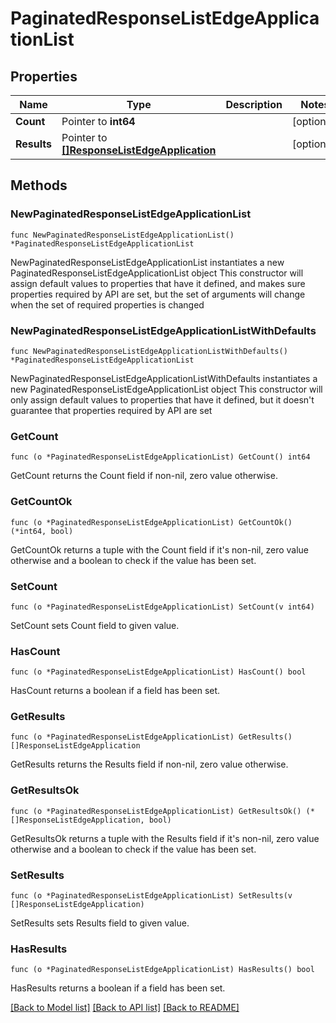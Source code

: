 # PaginatedResponseListEdgeApplicationList

## Properties

Name | Type | Description | Notes
------------ | ------------- | ------------- | -------------
**Count** | Pointer to **int64** |  | [optional] 
**Results** | Pointer to [**[]ResponseListEdgeApplication**](ResponseListEdgeApplication.md) |  | [optional] 

## Methods

### NewPaginatedResponseListEdgeApplicationList

`func NewPaginatedResponseListEdgeApplicationList() *PaginatedResponseListEdgeApplicationList`

NewPaginatedResponseListEdgeApplicationList instantiates a new PaginatedResponseListEdgeApplicationList object
This constructor will assign default values to properties that have it defined,
and makes sure properties required by API are set, but the set of arguments
will change when the set of required properties is changed

### NewPaginatedResponseListEdgeApplicationListWithDefaults

`func NewPaginatedResponseListEdgeApplicationListWithDefaults() *PaginatedResponseListEdgeApplicationList`

NewPaginatedResponseListEdgeApplicationListWithDefaults instantiates a new PaginatedResponseListEdgeApplicationList object
This constructor will only assign default values to properties that have it defined,
but it doesn't guarantee that properties required by API are set

### GetCount

`func (o *PaginatedResponseListEdgeApplicationList) GetCount() int64`

GetCount returns the Count field if non-nil, zero value otherwise.

### GetCountOk

`func (o *PaginatedResponseListEdgeApplicationList) GetCountOk() (*int64, bool)`

GetCountOk returns a tuple with the Count field if it's non-nil, zero value otherwise
and a boolean to check if the value has been set.

### SetCount

`func (o *PaginatedResponseListEdgeApplicationList) SetCount(v int64)`

SetCount sets Count field to given value.

### HasCount

`func (o *PaginatedResponseListEdgeApplicationList) HasCount() bool`

HasCount returns a boolean if a field has been set.

### GetResults

`func (o *PaginatedResponseListEdgeApplicationList) GetResults() []ResponseListEdgeApplication`

GetResults returns the Results field if non-nil, zero value otherwise.

### GetResultsOk

`func (o *PaginatedResponseListEdgeApplicationList) GetResultsOk() (*[]ResponseListEdgeApplication, bool)`

GetResultsOk returns a tuple with the Results field if it's non-nil, zero value otherwise
and a boolean to check if the value has been set.

### SetResults

`func (o *PaginatedResponseListEdgeApplicationList) SetResults(v []ResponseListEdgeApplication)`

SetResults sets Results field to given value.

### HasResults

`func (o *PaginatedResponseListEdgeApplicationList) HasResults() bool`

HasResults returns a boolean if a field has been set.


[[Back to Model list]](../README.md#documentation-for-models) [[Back to API list]](../README.md#documentation-for-api-endpoints) [[Back to README]](../README.md)


